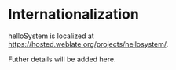 # Internationalization

helloSystem is localized at https://hosted.weblate.org/projects/hellosystem/.

Futher details will be added here.

